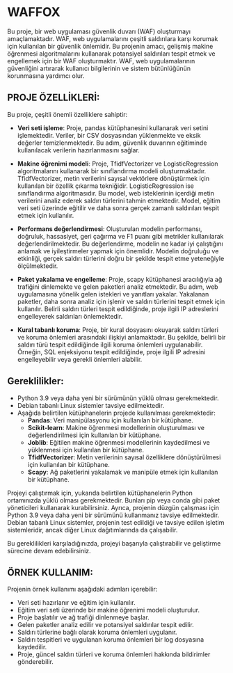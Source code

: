 # WAFFOX
Bu proje, bir web uygulaması güvenlik duvarı (WAF) oluşturmayı amaçlamaktadır. WAF, web uygulamalarını çeşitli saldırılara karşı korumak için kullanılan bir güvenlik önlemidir. Bu projenin amacı, gelişmiş makine öğrenmesi algoritmalarını kullanarak potansiyel saldırıları tespit etmek ve engellemek için bir WAF oluşturmaktır. WAF, web uygulamalarının güvenliğini artırarak kullanıcı bilgilerinin ve sistem bütünlüğünün korunmasına yardımcı olur.

## PROJE ÖZELLİKLERİ:
Bu proje, çeşitli önemli özelliklere sahiptir:

- **Veri seti işleme**: Proje, pandas kütüphanesini kullanarak veri setini işlemektedir. Veriler, bir CSV dosyasından yüklenmekte ve eksik değerler temizlenmektedir. Bu adım, güvenlik duvarının eğitiminde kullanılacak verilerin hazırlanmasını sağlar.

- **Makine öğrenimi modeli**: Proje, TfidfVectorizer ve LogisticRegression algoritmalarını kullanarak bir sınıflandırma modeli oluşturmaktadır. TfidfVectorizer, metin verilerini sayısal vektörlere dönüştürmek için kullanılan bir özellik çıkarma tekniğidir. LogisticRegression ise sınıflandırma algoritmasıdır. Bu model, web isteklerinin içerdiği metin verilerini analiz ederek saldırı türlerini tahmin etmektedir. Model, eğitim veri seti üzerinde eğitilir ve daha sonra gerçek zamanlı saldırıları tespit etmek için kullanılır.

- **Performans değerlendirmesi**: Oluşturulan modelin performansı, doğruluk, hassasiyet, geri çağırma ve F1 puanı gibi metrikler kullanılarak değerlendirilmektedir. Bu değerlendirme, modelin ne kadar iyi çalıştığını anlamak ve iyileştirmeler yapmak için önemlidir. Modelin doğruluğu ve etkinliği, gerçek saldırı türlerini doğru bir şekilde tespit etme yeteneğiyle ölçülmektedir.

- **Paket yakalama ve engelleme**: Proje, scapy kütüphanesi aracılığıyla ağ trafiğini dinlemekte ve gelen paketleri analiz etmektedir. Bu adım, web uygulamasına yönelik gelen istekleri ve yanıtları yakalar. Yakalanan paketler, daha sonra analiz için işlenir ve saldırı türlerini tespit etmek için kullanılır. Belirli saldırı türleri tespit edildiğinde, proje ilgili IP adreslerini engelleyerek saldırıları önlemektedir.

- **Kural tabanlı koruma**: Proje, bir kural dosyasını okuyarak saldırı türleri ve koruma önlemleri arasındaki ilişkiyi anlamaktadır. Bu şekilde, belirli bir saldırı türü tespit edildiğinde ilgili koruma önlemleri uygulanabilir. Örneğin, SQL enjeksiyonu tespit edildiğinde, proje ilgili IP adresini engelleyebilir veya gerekli önlemleri alabilir.

## Gereklilikler:

- Python 3.9 veya daha yeni bir sürümünün yüklü olması gerekmektedir.
- Debian tabanlı Linux sistemler tavsiye edilmektedir.
- Aşağıda belirtilen kütüphanelerin projede kullanılması gerekmektedir:
    - **Pandas**: Veri manipülasyonu için kullanılan bir kütüphane.
    - **Scikit-learn**: Makine öğrenmesi modellerinin oluşturulması ve değerlendirilmesi için kullanılan bir kütüphane.
    - **Joblib**: Eğitilen makine öğrenmesi modellerinin kaydedilmesi ve yüklenmesi için kullanılan bir kütüphane.
    - **TfidfVectorizer**: Metin verilerinin sayısal özelliklere dönüştürülmesi için kullanılan bir kütüphane.
    - **Scapy**: Ağ paketlerini yakalamak ve manipüle etmek için kullanılan bir kütüphane.

Projeyi çalıştırmak için, yukarıda belirtilen kütüphanelerin Python ortamınızda yüklü olması gerekmektedir. Bunları pip veya conda gibi paket yöneticileri kullanarak kurabilirsiniz. Ayrıca, projenin düzgün çalışması için Python 3.9 veya daha yeni bir sürümünü kullanmanız tavsiye edilmektedir. Debian tabanlı Linux sistemler, projenin test edildiği ve tavsiye edilen işletim sistemleridir, ancak diğer Linux dağıtımlarında da çalışabilir.

Bu gereklilikleri karşıladığınızda, projeyi başarıyla çalıştırabilir ve geliştirme sürecine devam edebilirsiniz.

## ÖRNEK KULLANIM:
Projenin örnek kullanımı aşağıdaki adımları içerebilir:

- Veri seti hazırlanır ve eğitim için kullanılır.
- Eğitim veri seti üzerinde bir makine öğrenimi modeli oluşturulur.
- Proje başlatılır ve ağ trafiği dinlenmeye başlar.
- Gelen paketler analiz edilir ve potansiyel saldırılar tespit edilir.
- Saldırı türlerine bağlı olarak koruma önlemleri uygulanır.
- Saldırı tespitleri ve uygulanan koruma önlemleri bir log dosyasına kaydedilir.
- Proje, güncel saldırı türleri ve koruma önlemleri hakkında bildirimler gönderebilir.
